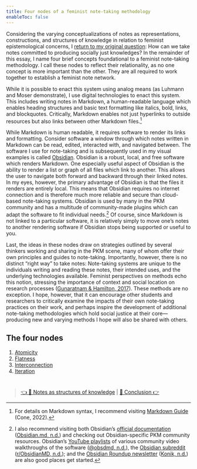 ```yaml
---
title: Four nodes of a feminist note-taking methodology
enableToc: false
---
```


Considering the varying conceptualizations of notes as representations, constructions, and structures of knowledge in relation to feminist epistemological concerns,  I [return to my original question](Introduction.md): How can we take notes committed to producing socially just knowledges? In the remainder of this essay, I name four brief concepts foundational to a feminist note-taking methodology. I call these nodes to reflect their relationality, as no one concept is more important than the other. They are all required to work together to establish a feminist note network.

While it is possible to enact this system using analog means (as Luhmann and Moser demonstrate), I use digital technologies to enact this system. This includes writing notes in Markdown, a human-readable language which enables heading structures and basic text formatting like italics, bold, links, and blockquotes. Critically, Markdown enables not just hyperlinks to outside resources but also links between other Markdown files.[^1]

While Markdown is human readable, it requires software to render its links and formatting. Consider software a window through which notes written in Markdown can be read, edited, interacted with, and navigated between. The software I use for note-taking and is subsequently used in my visual examples is called [Obsidian](https://obsidian.md). Obsidian is a robust, local, and free software which renders Markdown. One especially useful aspect of Obsidian is the ability to render a list or graph of all files which link to another. This allows the user to navigate both forward and backward through their linked notes. In my eyes, however, the primary advantage of Obsidian is that the files it renders are entirely local. This means that Obsidian requires no internet connection and is therefore much more reliable and secure than cloud-based note-taking systems. Obsidian is used by many in the PKM community and has a multitude of community-made plugins which can adapt the software to fit individual needs.[^2] Of course, since Markdown is not linked to a particular software, it is relatively simply to move one’s notes to another rendering software if Obsidian stops being supported or useful to you.

Last, the ideas in these nodes draw on strategies outlined by several thinkers working and sharing in the PKM scene, many of whom offer their own principles and guides to note-taking. Importantly, however, there is no distinct “right way” to take notes: Note-taking systems are unique to the individuals writing and reading these notes, their intended uses, and the underlying technologies available. Feminist perspectives on methods echo this notion, stressing the importance of context and social location on research processes ([Gunaratnam & Hamilton, 2017](References/Gunaratnam%20&%20Hamilton,%202017.md)). These methods are no exception. I hope, however, that it can encourage other students and researchers to critically examine the impacts of their own note-taking practices on their work, and perhaps inspire the development of additional note-taking methodologies which hold social justice at their core—producing new and varying methods I hope will also be shared with others.

## The four nodes

1. [Atomicity](Atomicity.md)
1. [Flatness](Flatness.md)
1. [Interconnection](Interconnection.md)
1. [Iteration](Iteration.md)

[^1]: For details on Markdown syntax, I recommend visiting [Markdown Guide](https://www.markdownguide.org) (Cone, 2022).

[^2]: I also recommend visiting both Obsidian’s [official documentation](https://help.obsidian.md/Obsidian/Index) ([Obsidian.md, n.d.](References/Obsidianmd,%20nd.md)) and checking out Obsidian-specific PKM community resources. Obsidian’s [YouTube playlists](https://www.youtube.com/@obsdmd/playlists) of various community video walkthroughs of the software ([@obsdmd, n.d.](References/Obsidian,%20nd.md)), the [Obsidian subreddit](https://www.reddit.com/r/obsidianmd) ([r/ObsidianMD, n.d.](References/r%20ObsidianMD,%20nd.md)); and the [Obsidian Roundup newsletter](https://www.reddit.com/r/obsidianmd) ([Konik, n.d.](References/Konik,%20nd.md)) are also good places get started.

# 

 > 
 > [👈 📖 Notes as structures of knowledge](Notes%20as%20structures%20of%20knowledge.md) | [📖 Conclusion 👉](Conclusion.md)
